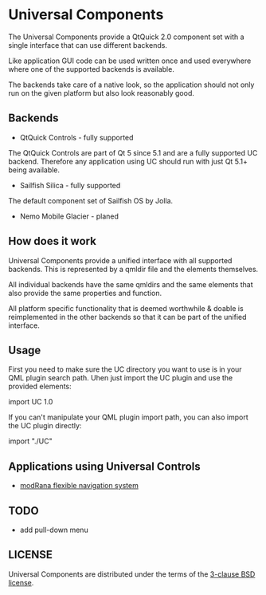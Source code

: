 Universal Components
====================

The Universal Components provide a QtQuick 2.0 component set
with a single interface that can use different backends.

Like application GUI code can be used written once and used
everywhere where one of the supported backends is available.

The backends take care of a native look, so the application
should not only run on the given platform but also look 
reasonably good.

Backends
--------

* QtQuick Controls - fully supported

The QtQuick Controls are part of Qt 5 since 5.1 and are a 
fully supported UC backend. Therefore any application
using UC should run with just Qt 5.1+ being available.

* Sailfish Silica - fully supported

The default component set of Sailfish OS by Jolla.

* Nemo Mobile Glacier - planed


How does it work
----------------

Universal Components provide a unified interface with all supported backends.
This is represented by a qmldir file and the elements themselves.

All individual backends have the same qmldirs and the same elements that
also provide the same properties and function.

All platform specific functionality that is deemed worthwhile & doable
is reimplemented in the other backends so that it can be part of the
unified interface.


Usage
-----

First you need to make sure the UC directory you want to use is in your
QML plugin search path. Uhen just import the UC plugin and use the provided
elements:

import UC 1.0

If you can't manipulate your QML plugin import path, you can also import the
UC plugin directly:

import "./UC"


Applications using Universal Controls
-------------------------------------

* [modRana flexible navigation system](https://github.com/M4rtinK/modrana)


TODO
----

* add pull-down menu

LICENSE
-------

Universal Components are distributed under the terms of the [3-clause BSD license](http://opensource.org/licenses/BSD-3-Clause).
